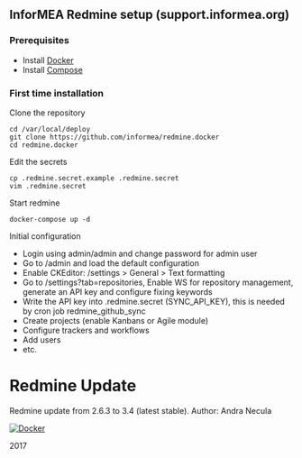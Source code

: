 ## InforMEA Redmine setup (support.informea.org)


### Prerequisites

- Install [Docker](https://docs.docker.com/installation/)
- Install [Compose](https://docs.docker.com/compose/install/)

### First time installation

Clone the repository

    cd /var/local/deploy
    git clone https://github.com/informea/redmine.docker
    cd redmine.docker


Edit the secrets

    cp .redmine.secret.example .redmine.secret
    vim .redmine.secret


Start redmine

    docker-compose up -d


Initial configuration

- Login using admin/admin and change password for admin user
- Go to /admin and load the default configuration
- Enable CKEditor: /settings > General > Text formatting
- Go to /settings?tab=repositories, Enable WS for repository management, generate an API key and configure fixing keywords
- Write the API key into .redmine.secret (SYNC_API_KEY), this is needed by cron job redmine_github_sync
- Create projects (enable Kanbans or Agile module)
- Configure trackers and workflows
- Add users
- etc.

Redmine Update
============


Redmine update from 2.6.3 to 3.4 (latest stable). Author: Andra Necula

[![Docker]( https://dockerbuildbadges.quelltext.eu/status.svg?organization=eaudeweb&repository=redmine.docker)](https://hub.docker.com/r/eaudeweb/redmine.docker/builds)

2017
